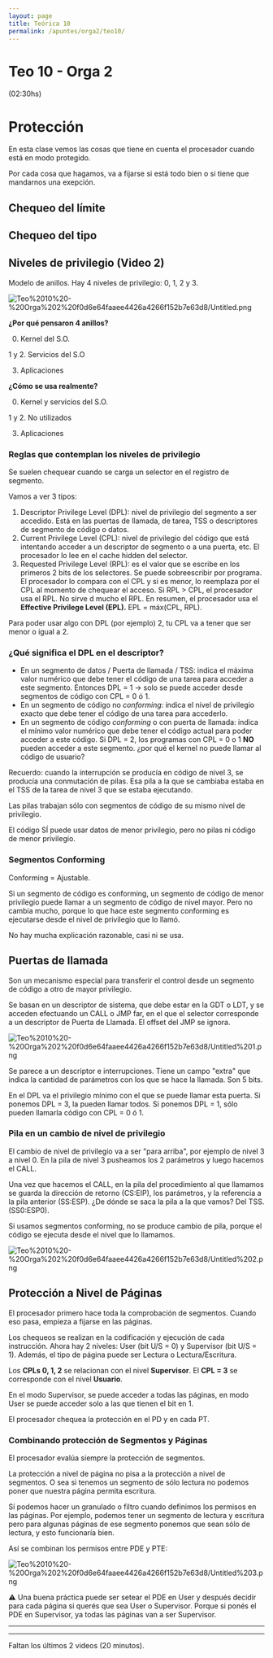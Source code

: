 ```yaml
---
layout: page
title: Teórica 10
permalink: /apuntes/orga2/teo10/
---
```

# Teo 10 - Orga 2

(02:30hs)

# Protección

En esta clase vemos las cosas que tiene en cuenta el procesador cuando está en modo protegido.

Por cada cosa que hagamos, va a fijarse si está todo bien o si tiene que mandarnos una exepción.

## Chequeo del límite

## Chequeo del tipo

## Niveles de privilegio (Video 2)

Modelo de anillos. Hay 4 niveles de privilegio: 0, 1, 2 y 3. 

![Teo%2010%20-%20Orga%202%20f0d6e64faaee4426a4266f152b7e63d8/Untitled.png](../teos/teo10/Teo%2010%20-%20Orga%202%20f0d6e64faaee4426a4266f152b7e63d8/Untitled.png)

 **¿Por qué pensaron 4 anillos?**

0. Kernel del S.O.

1 y 2. Servicios del S.O 

3. Aplicaciones 

**¿Cómo se usa realmente?**

0. Kernel y servicios del S.O. 

1 y 2. No utilizados

3. Aplicaciones

### Reglas que contemplan los niveles de privilegio

Se suelen chequear cuando se carga un selector en el registro de segmento. 

Vamos a ver 3 tipos:

1. Descriptor Privilege Level (DPL): nivel de privilegio del segmento a ser accedido. Está en las puertas de llamada, de tarea, TSS o descriptores de segmento de código o datos.
2. Current Privilege Level (CPL): nivel de privilegio del código que está intentando acceder a un descriptor de segmento o a una puerta, etc. El procesador lo lee en el cache hidden del selector.
3. Requested Privilege Level (RPL): es el valor que se escribe en los primeros 2 bits de los selectores. Se puede sobreescribir por programa. El procesador lo compara con el CPL y si es menor, lo reemplaza por el CPL al momento de chequear el acceso. 
Si RPL > CPL, el procesador usa el RPL. No sirve d mucho el RPL.
En resumen, el procesador usa el **Effective Privilege Level (EPL).** EPL = máx(CPL, RPL).

Para poder usar algo con DPL (por ejemplo) 2, tu CPL va a tener que ser menor o igual a 2.

### ¿Qué significa el DPL en el descriptor?

- En un segmento de datos / Puerta de llamada / TSS: 
indica el máxima valor numérico que debe tener el código de una tarea para acceder a este segmento. Entonces DPL = 1 → solo se puede acceder desde segmentos de código con CPL = 0 ó 1.
- En un segmento de código no *conforming*:
indica el nivel de privilegio exacto que debe tener el código de una tarea para accederlo.
- En un segmento de código *conforming* o con puerta de llamada:
indica el mínimo valor numérico que debe tener el código actual para poder acceder a este código. Si DPL = 2, los programas con CPL = 0 o 1 **NO** pueden acceder a este segmento. ¿por qué el kernel no puede llamar al código de usuario?

Recuerdo: cuando la interrupción se producía en código de nivel 3, se producía una conmutación de pilas. Esa pila a la que se cambiaba estaba en el TSS de la tarea de nivel 3 que se estaba ejecutando.

Las pilas trabajan sólo con segmentos de código de su mismo nivel de privilegio. 

El código SÍ puede usar datos de menor privilegio, pero no pilas ni código de menor privilegio.

### Segmentos Conforming

Conforming = Ajustable.

Si un segmento de código es conforming, un segmento de código de menor privilegio puede llamar a un segmento de código de nivel mayor. Pero no cambia mucho, porque lo que hace este segmento conforming es ejecutarse desde el nivel de privilegio que lo llamó.

No hay mucha explicación razonable, casi ni se usa.

## Puertas de llamada

Son un mecanismo especial para transferir el control desde un segmento de código a otro de mayor privilegio.

Se basan en un descriptor de sistema, que debe estar en la GDT o LDT, y se acceden efectuando un CALL o JMP far, en el que el selector corresponde a un descriptor de Puerta de Llamada. El offset del JMP se ignora.

![Teo%2010%20-%20Orga%202%20f0d6e64faaee4426a4266f152b7e63d8/Untitled%201.png](../teos/teo10/Teo%2010%20-%20Orga%202%20f0d6e64faaee4426a4266f152b7e63d8/Untitled%201.png)

Se parece a un descriptor e interrupciones. Tiene un campo "extra" que indica la cantidad de parámetros con los que se hace la llamada. Son 5 bits.

En el DPL va el privilegio mínimo con el que se puede llamar esta puerta. Si ponemos DPL = 3, la pueden llamar todos. Si ponemos DPL = 1, sólo pueden llamarla código con CPL = 0 ó  1.

### Pila en un cambio de nivel de privilegio

El cambio de nivel de privilegio va a ser "para arriba", por ejemplo de nivel 3 a nivel 0. En la pila de nivel 3 pusheamos los 2 parámetros y luego hacemos el CALL.

Una vez que hacemos el CALL, en la pila del procedimiento al que llamamos se guarda la dirección de retorno (CS:EIP), los parámetros, y la referencia a la pila anterior (SS:ESP). 
¿De dónde se saca la pila a la que vamos? Del TSS. (SS0:ESP0).

Si usamos segmentos conforming, no se produce cambio de pila, porque el código se ejecuta desde el nivel que lo llamamos.

![Teo%2010%20-%20Orga%202%20f0d6e64faaee4426a4266f152b7e63d8/Untitled%202.png](../teos/teo10/Teo%2010%20-%20Orga%202%20f0d6e64faaee4426a4266f152b7e63d8/Untitled%202.png)

## Protección a Nivel de Páginas

El procesador primero hace toda la comprobación de segmentos. Cuando eso pasa, empieza a fijarse en las páginas.

Los chequeos se realizan en la codificación y ejecución de cada instrucción. Ahora hay 2 niveles: User (bit U/S = 0) y Supervisor (bit U/S = 1). Además, el tipo de página puede ser Lectura o Lectura/Escritura.

Los **CPLs 0, 1, 2** se relacionan con el nivel **Supervisor**.
El **CPL = 3** se corresponde con el nivel **Usuario**.

En el modo Supervisor, se puede acceder a todas las páginas, en modo User se puede acceder solo a las que tienen el bit en 1.

El procesador chequea la protección en el PD y en cada PT.

### Combinando protección de Segmentos y Páginas

El procesador evalúa siempre la protección de segmentos. 

La protección a nivel de página no pisa a la protección a nivel de segmentos. O sea si tenemos un segmento de sólo lectura no podemos poner que nuestra página permita escritura.

Sí podemos hacer un granulado o filtro cuando definimos los permisos en las páginas. Por ejemplo, podemos tener un segmento de lectura y escritura pero para algunas páginas de ese segmento ponemos que sean sólo de lectura, y esto funcionaría bien.

Así se combinan los permisos entre PDE y PTE:

![Teo%2010%20-%20Orga%202%20f0d6e64faaee4426a4266f152b7e63d8/Untitled%203.png](../teos/teo10/Teo%2010%20-%20Orga%202%20f0d6e64faaee4426a4266f152b7e63d8/Untitled%203.png)

<aside>
⚠️ Una buena práctica puede ser setear el PDE en User y después decidir para cada página si querés que sea User o Supervisor. 
Porque si ponés el PDE en Supervisor, ya todas las páginas van a ser Supervisor.

</aside>

---

---

Faltan los últimos 2 videos (20 minutos).